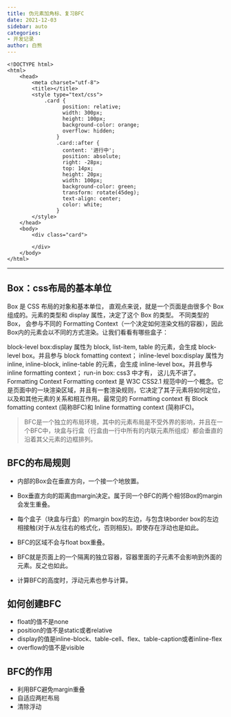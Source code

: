```yaml
---
title: 伪元素加角标、复习BFC
date: 2021-12-03
sidebar: auto
categories:
- 开发记录
author: 白熊
---
```


```
<!DOCTYPE html>
<html>
	<head>
		<meta charset="utf-8">
		<title></title>
		<style type="text/css">
			.card {
			      position: relative;
			      width: 300px;
			      height: 100px;
			      background-color: orange;
			      overflow: hidden;
			    }
			    .card::after {
			      content: '进行中';
			      position: absolute;
			      right: -28px;
			      top: 14px;
			      height: 20px;
			      width: 100px;
			      background-color: green;
			      transform: rotate(45deg);
			      text-align: center;
				  color: white;
			    }
		</style>
	</head>
	<body>
		<div class="card">
			
		</div>
	</body>
</html>

```
---

## Box：css布局的基本单位
Box 是 CSS 布局的对象和基本单位， 直观点来说，就是一个页面是由很多个 Box 组成的。元素的类型和 display 属性，决定了这个 Box 的类型。 不同类型的 Box， 会参与不同的 Formatting Context（一个决定如何渲染文档的容器），因此Box内的元素会以不同的方式渲染。让我们看看有哪些盒子：

block-level box:display 属性为 block, list-item, table 的元素，会生成 block-level box。并且参与 block fomatting context；
inline-level box:display 属性为 inline, inline-block, inline-table 的元素，会生成 inline-level box。并且参与 inline formatting context；
run-in box: css3 中才有， 这儿先不讲了。
Formatting Context
Formatting context 是 W3C CSS2.1 规范中的一个概念。它是页面中的一块渲染区域，并且有一套渲染规则，它决定了其子元素将如何定位，以及和其他元素的关系和相互作用。最常见的 Formatting context 有 Block fomatting context (简称BFC)和 Inline formatting context (简称IFC)。

> BFC是一个独立的布局环境，其中的元素布局是不受外界的影响，并且在一个BFC中，块盒与行盒（行盒由一行中所有的内联元素所组成）都会垂直的沿着其父元素的边框排列。

## BFC的布局规则
- 内部的Box会在垂直方向，一个接一个地放置。

- Box垂直方向的距离由margin决定。属于同一个BFC的两个相邻Box的margin会发生重叠。

- 每个盒子（块盒与行盒）的margin box的左边，与包含块border box的左边相接触(对于从左往右的格式化，否则相反)。即使存在浮动也是如此。

- BFC的区域不会与float box重叠。

- BFC就是页面上的一个隔离的独立容器，容器里面的子元素不会影响到外面的元素。反之也如此。

- 计算BFC的高度时，浮动元素也参与计算。

## 如何创建BFC
- float的值不是none
- position的值不是static或者relative
- display的值是inline-block、table-cell、flex、table-caption或者inline-flex
- overflow的值不是visible

## BFC的作用
- 利用BFC避免margin重叠
- 自适应两栏布局
- 清除浮动


